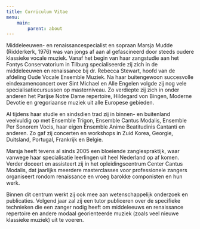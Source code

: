 ```yaml
---
title: Curriculum Vitae
menu:
    main:
        parent: about
---
```

Middeleeuwen- en renaissancespecialist en sopraan Marsja Mudde (Ridderkerk, 1976) was van jongs af aan al gefascineerd door steeds oudere klassieke vocale muziek. Vanaf het begin van haar zangstudie aan het Fontys Conservatorium in Tilburg specialiseerde zij zich in de middeleeuwen en renaissance bij dr. Rebecca Stewart, hoofd van de afdeling Oude Vocale Ensemble Muziek. Na haar buitengewoon succesvolle eindexamenconcert over Sint Michael en Alle Engelen volgde zij nog vele specialisatiecursussen op masterniveau. Zo verdiepte zij zich in onder anderen het Parijse Notre Dame repertoire, Hildegard von Bingen, Moderne Devotie en gregoriaanse muziek uit alle Europese gebieden.

Al tijdens haar studie en sindsdien trad zij in binnen- en buitenland veelvuldig op met Ensemble Trigon, Ensemble Cantus Modalis, Ensemble Per Sonorem Vocis, haar eigen Ensemble Anime Beatitudinis Cantanti en anderen. Zo gaf zij concerten en workshops in Zuid Korea, Georgie, Duitsland, Portugal, Frankrijk en Belgie.

Marsja heeft tevens al sinds 2005 een bloeiende zanglespraktijk, waar vanwege haar specialisatie leerlingen uit heel Nederland op af komen. Verder doceert en assisteert zij in het opleidingscentrum Center Cantus Modalis, dat jaarlijks meerdere masterclasses voor professionele zangers organiseert rondom renaissance en vroeg barokke componisten en hun werk.

Binnen dit centrum werkt zij ook mee aan wetenschappelijk onderzoek en publicaties. Volgend jaar zal zij een tutor publiceren over de specifieke technieken die een zanger nodig heeft om middeleeuws en renaissance repertoire en andere modaal georienteerde muziek (zoals veel nieuwe klassieke muziek) uit te voeren.
